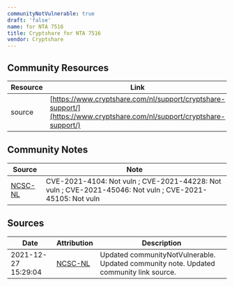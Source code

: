 ```yaml
---
communityNotVulnerable: true
draft: 'false'
name: for NTA 7516
title: Cryptshare for NTA 7516
vendor: Cryptshare
---
```



## Community Resources
| Resource | Link |
| --- | --- |
| source | [https://www.cryptshare.com/nl/support/cryptshare-support/](https://www.cryptshare.com/nl/support/cryptshare-support/) |

## Community Notes
| Source | Note |
| --- | --- |
| [NCSC-NL](https://github.com/NCSC-NL/log4shell/blob/main/software/README.md) | CVE-2021-4104: Not vuln ; CVE-2021-44228: Not vuln ; CVE-2021-45046: Not vuln ; CVE-2021-45105: Not vuln </ul> |

## Sources
| Date | Attribution | Description |
| --- | --- | --- |
| 2021-12-27 15:29:04 | [NCSC-NL](https://github.com/NCSC-NL/log4shell/blob/main/software/README.md) | Updated communityNotVulnerable. Updated community note. Updated community link source.  |
